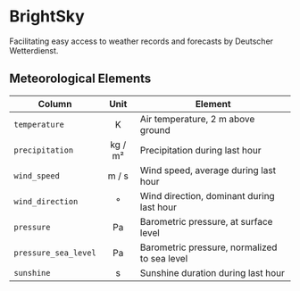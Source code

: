 # BrightSky

Facilitating easy access to weather records and forecasts by Deutscher
Wetterdienst.


## Meteorological Elements

| Column               | Unit    | Element
| -------------------- | :-----: | -----------------------------------------------
| `temperature`        | K       | Air temperature, 2 m above ground
| `precipitation`      | kg / m² | Precipitation during last hour
| `wind_speed`         | m / s   | Wind speed, average during last hour
| `wind_direction`     | °       | Wind direction, dominant during last hour
| `pressure`           | Pa      | Barometric pressure, at surface level
| `pressure_sea_level` | Pa      | Barometric pressure, normalized to sea level
| `sunshine`           | s       | Sunshine duration during last hour
